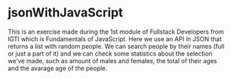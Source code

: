 # jsonWithJavaScript
This is an exercise made during the 1st module of Fullstack Developers from IGTI which is Fundamentals of JavaScript.
Here we use an API in JSON that returns a list with random people.
We can search people by their names (full or just a part of it) and we can check some statistics about the selection we've made, such as amount of males and females, the total of their ages and the avarage age of the people. 

